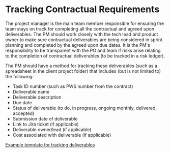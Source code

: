 # Tracking Contractual Requirements

The project manager is the main team member responsible for ensuring the team stays on track for completing all the contractual and agreed upon deliverables. The PM should work closely with the tech lead and product owner to make sure contractual deliverables are being considered in sprint planning and completed by the agreed upon due dates. It is the PM's responsibility to be transparent with the PO and team if risks arise relating to the completion of contractual deliverables (to be tracked in a risk ledger).

The PM should have a method for tracking these deliverables (such as a spreadsheet in the client project folder) that includes (but is not limited to) the following:

*   Task ID number (such as PWS number from the contract)
*   Deliverable name
*   Deliverable description
*   Due date
*   Status of deliverable (to do, in progress, ongoing monthly, delivered, accepted)
*   Submission date of deliverable
*   Link to Jira ticket (if applicable)
*   Deliverable owner/lead (if applicable)
*   Cost associated with deliverable (if applicable)

[Example template for tracking deliverables](https://docs.google.com/spreadsheets/d/1pgLJIIPs9axqpIy_Ye3swqIeE3Nehx-vTq7pGKASIPQ/edit#gid=0)
